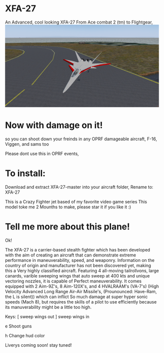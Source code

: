# XFA-27
An Advanced, cool looking XFA-27 From Ace combat 2 (tm) to Flightgear, 
 ![this plane](fgfs-20231205031035.png)
# Now with damage on it! 
so you can shoot down your freinds in any OPRF damageable aircraft, F-16, Viggen, and sams too

Please dont use this in OPRF events, 

# To install:

Download and extract XFA-27-master into your aircraft folder, Rename to: XFA-27 
 
This is a Crazy Fighter jet based of my favorite video game series
This model toke me 2 Mounths to make, please star it if you like it :)

# Tell me more about this plane!

Ok! 

The XFA-27 is a carrier-based stealth fighter which has been developed with the aim of creating an aircraft that can demonstrate extreme performance in maneuverability, speed, and weaponry. Information on the country of origin and manufacturer has not been discovered yet, making this a Very highly classified aircraft. Featuring 4 all-moving tailrollvons, large canards, varible sweeping wings that auto sweep at 400 kts and unique vectoring nozzles, it is capable of Perfect maneuverability. It comes equipped with 2 Aim-9Z's, 8 Aim-120X's, and 4 HVALRAAM's (VA-7's) (High Velocity Advanced Long Range Air-Air Missile's, (Prounounced: Have-Ram, the L is silent)) which can inflict So much damage at super hyper sonic speeds (Mach 8), but requires the skills of a  pilot to use efficiently because its manuverability might be a little too high.

Keys: 
[ sweep wings out 
] sweep wings in

e Shoot guns

h Change hud color

Liverys coming soon! stay tuned!
